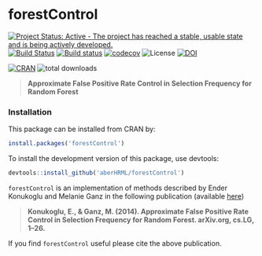 # forestControl

[![Project Status: Active - The project has reached a stable, usable state and is being actively developed.](http://www.repostatus.org/badges/latest/active.svg)](http://www.repostatus.org/#active) [![Build Status](https://travis-ci.org/aberHRML/forestControl.svg?branch=master)](https://travis-ci.org/aberHRML/forestControl) [![Build status](https://ci.appveyor.com/api/projects/status/5ib1y4o1vqo8x12l/branch/master?svg=true)](https://ci.appveyor.com/project/wilsontom/forestcontrol/branch/master) [![codecov](https://codecov.io/gh/aberHRML/forestControl/branch/master/graph/badge.svg)](https://codecov.io/gh/aberHRML/forestControl) ![License](https://img.shields.io/badge/license-MIT-blue.svg "MIT") [![DOI](https://zenodo.org/badge/81975326.svg)](https://zenodo.org/badge/latestdoi/81975326)

[![CRAN](https://www.r-pkg.org/badges/version/forestControl)](https://cran.r-project.org/web/packages/forestControl/index.html)
![total downloads](https://cranlogs.r-pkg.org/badges/grand-total/forestControl?color=red)
> __Approximate False Positive Rate Control in Selection Frequency for Random Forest__

### Installation

This package can be installed from CRAN by:

```R
install.packages('forestControl')
```

To install the development version of this package, use devtools:

```R
devtools::install_github('aberHRML/forestControl')
```


`forestControl` is an implementation of methods described by Ender Konukoglu and Melanie Ganz in the following publication (available [here](http://arxiv.org/abs/1410.2838))

>__Konukoglu, E., & Ganz, M. (2014). Approximate False Positive Rate Control in Selection Frequency for Random Forest. arXiv.org, cs.LG, 1–26.__

If you find `forestControl` useful please cite the above publication.
